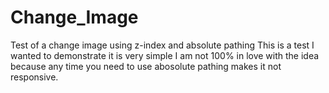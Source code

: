 # Change_Image
Test of a change image using z-index and absolute pathing
This is a test I wanted to demonstrate it is very simple I am not 100% in love with the idea because any time you need to use abosolute pathing makes it not responsive.
